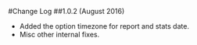 
#Change Log
##1.0.2 (August 2016)
* Added the option timezone for report and stats date.
* Misc other internal fixes.
